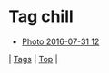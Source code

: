 <!--
title: Tag chill
date: 2020-06-28T14:57:48.804Z
tags:
-->
# Tag chill

 * [Photo 2016-07-31 12](148243847377.md)

| [Tags](tags.md) | [Top](index.md) |
